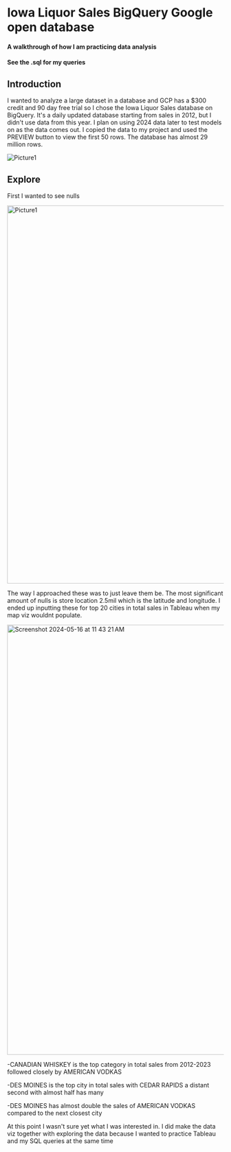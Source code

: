 # Iowa Liquor Sales BigQuery Google open database
#### A walkthrough of how I am practicing data analysis
#### See the .sql for my queries

## Introduction
I wanted to analyze a large dataset in a database and GCP has a $300 credit and 90 day free trial so I chose the Iowa Liquor Sales database on BigQuery. It's a daily updated database starting from sales in 2012, but I didn't use data from this year. I plan on using 2024 data later to test models on as the data comes out. I copied the data to my project and used the PREVIEW button to view the first 50 rows. The database has almost 29 million rows. 

![Picture1](https://github.com/Giogeorge213/Data_Analytics_Projects/assets/98611938/ca5bd2f2-8b90-4c4a-b72d-00aebfaa1849)


## Explore

First I wanted to see nulls

<img width="880" alt="Picture1" src="https://github.com/Giogeorge213/Data_Analytics_Projects/assets/98611938/57352179-a601-42b3-b64d-18dd5c717e84">

The way I approached these was to just leave them be. The most significant amount of nulls is store location 2.5mil which is the latitude and longitude. I ended up inputting these for top 20 cities in total sales in Tableau when my map viz wouldnt populate. 

<img width="1001" alt="Screenshot 2024-05-16 at 11 43 21 AM" src="https://github.com/Giogeorge213/Data_Analytics_Projects/assets/98611938/b5e0768f-a5b5-489a-b050-556152a49515">


-CANADIAN WHISKEY is the top category in total sales from 2012-2023 followed closely by AMERICAN VODKAS 

-DES MOINES is the top city in total sales with CEDAR RAPIDS a distant second with almost half has many

-DES MOINES has almost double the sales of AMERICAN VODKAS compared to the next closest city

At this point I wasn't sure yet what I was interested in. I did make the data viz together with exploring the data because I wanted to practice Tableau and my SQL queries at the same time




